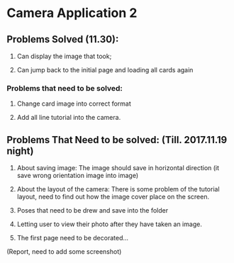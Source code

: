 # Camera Application 2

## Problems Solved (11.30):

1. Can display the image that took;

2. Can jump back to the initial page and loading all cards again

### Problems that need to be solved:

1. Change card image into correct format

2. Add all line tutorial into the camera.

## Problems That Need to be solved: (Till. 2017.11.19 night)

1. About saving image:
The image should save in horizontal direction (it save wrong orientation image into image)

2. About the layout of the camera: There is some problem of the tutorial layout, need to find out how the image cover place on the screen.

3. Poses that need to be drew and save into the folder

4. Letting user to view their photo after they have taken an image.

5. The first page need to be decorated...

(Report, need to add some screenshot)

